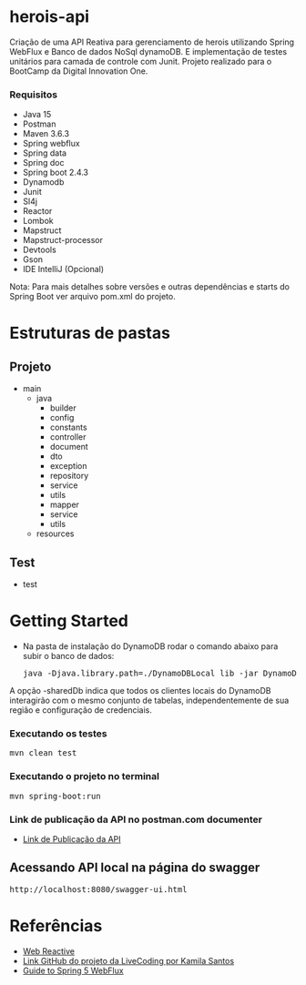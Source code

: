 # herois-api  
Criação de uma API Reativa para gerenciamento de herois utilizando 
Spring WebFlux e Banco de dados NoSql dynamoDB. E implementação 
de testes unitários para camada de controle com Junit.
Projeto realizado para o BootCamp da Digital Innovation One.    

### Requisitos
- Java 15
- Postman  
- Maven 3.6.3
- Spring webflux
- Spring data
- Spring doc
- Spring boot 2.4.3
- Dynamodb
- Junit
- Sl4j
- Reactor
- Lombok
- Mapstruct
- Mapstruct-processor
- Devtools
- Gson
- IDE IntelliJ (Opcional)   

Nota: Para mais detalhes sobre versões e outras dependências
e starts do Spring Boot ver arquivo pom.xml do projeto.

# Estruturas de pastas
## Projeto
- main
  - java
    - builder
    - config
    - constants  
    - controller
    - document 
    - dto
    - exception
    - repository
    - service
    - utils
    - mapper
    - service
    - utils
  - resources 
  
  
## Test
- test

# Getting Started
- Na pasta de instalação do DynamoDB rodar o comando abaixo para subir o banco de dados:
    
  <pre>java -Djava.library.path=./DynamoDBLocal_lib -jar DynamoDBLocal.jar -sharedDb</pre>

A opção -sharedDb indica que todos os clientes locais do DynamoDB interagirão com o mesmo
conjunto de tabelas, independentemente de sua região e configuração de credenciais.

### Executando os testes
<pre>mvn clean test</pre>

### Executando o projeto no terminal

<pre>mvn spring-boot:run</pre>

### Link de publicação da API no postman.com documenter
* [Link de Publicação da API](https://documenter.getpostman.com/view/431683/TzCMe8zf)

## Acessando API local na página do swagger 
<pre>http://localhost:8080/swagger-ui.html</pre>


# Referências
* [Web Reactive](https://docs.spring.io/spring-framework/docs/current/reference/html/web-reactive.html)
* [Link GitHub do projeto da LiveCoding por Kamila Santos](https://github.com/Kamilahsantos/Heroes-SpringWebflux-API)
* [Guide to Spring 5 WebFlux](https://www.baeldung.com/spring-webflux)
